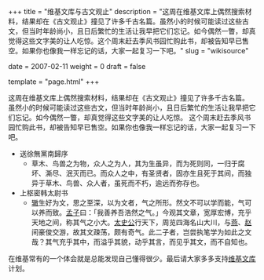 +++
title = "维基文库与古文观止"
description = "这周在维基文库上偶然搜索材料，结果却在《古文观止》撞见了许多千古名篇。虽然小的时候可能读过这些古文，但当时年龄尚小，且日后繁忙的生活让我早把它们忘记。如今偶然一瞥，却真觉得这些文字美的让人吃惊。这个周末赶去季风书园忙购此书，却被告知早已售空。如果你也像我一样忘记的话，大家一起复习一下吧。"
slug = "wikisource"

date = 2007-02-11
weight = 0
draft = false

template = "page.html"
+++

这周在维基文库上偶然搜索材料，结果却在《古文观止》撞见了许多千古名篇。
虽然小的时候可能读过这些古文，但当时年龄尚小，且日后繁忙的生活让我早把它们忘记。如今偶然一瞥，却真觉得这些文字美的让人吃惊。
这个周末赶去季风书园忙购此书，却被告知早已售空。如果你也像我一样忘记的话，大家一起复习一下吧。

* 送徐無黨南歸序
  * 草木、鸟兽之为物，众人之为人，其为生虽异，而为死则同，一归于腐坏、澌尽、泯灭而已。而众人之中，有圣贤者，固亦生且死于其间，而独异于草木、鸟兽、众人者，虽死而不朽，逾远而弥存也。
* 上枢密韩太尉书
  * <u>辙</u>生好为文，思之至深，以为文者，气之所形。然文不可以学而能，气可以养而致。<u>孟子</u>曰：「我善养吾浩然之气。」今观其文章，宽厚宏博，充乎天地之间，称其气之小大。<u>太史公</u>行天下，周览四海名山大川，与<u>燕</u>、<u>赵</u>间豪俊交游，故其文疎荡，颇有奇气。此二子者，岂尝执笔学为如此之文哉？其气充乎其中，而溢乎其貌，动乎其言，而见乎其文，而不自知也。

在维基常有的一个体会就是总能发现自己懂得很少。最后请大家多多支持<a href="http://zh.wikisource.org/">维基文库</a>计划。
